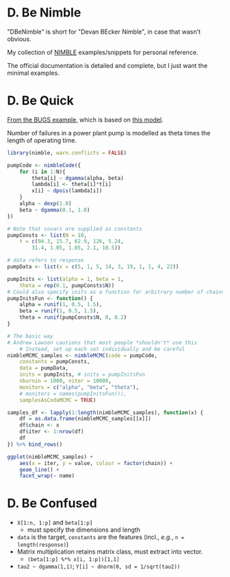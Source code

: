 # D. Be Nimble

"DBeNimble" is short for "Devan BEcker Nimble", in case that wasn't obvious.

My collection of [NIMBLE](https://r-nimble.org/) examples/snippets for personal reference.

The official documentation is detailed and complete, but I just want the minimal examples.

# D. Be Quick

[From the BUGS example,](https://r-nimble.org/nimbleExamples/nimble_build_a_model.html) which is based on [this model](https://www.multibugs.org/examples/latest/Pumps.html).

Number of failures in a power plant pump is modelled as theta times the length of operating time. 

```r
library(nimble, warn.conflicts = FALSE)

pumpCode <- nimbleCode({ 
    for (i in 1:N){
        theta[i] ~ dgamma(alpha, beta)
        lambda[i] <- theta[i]*t[i]
        x[i] ~ dpois(lambda[i])
    }
    alpha ~ dexp(1.0)
    beta ~ dgamma(0.1, 1.0)
})

# Note that covars are supplied as constants
pumpConsts <- list(N = 10,
    t = c(94.3, 15.7, 62.9, 126, 5.24,
        31.4, 1.05, 1.05, 2.1, 10.5))

# data refers to response
pumpData <- list(x = c(5, 1, 5, 14, 3, 19, 1, 1, 4, 22))

pumpInits <- list(alpha = 1, beta = 1,
    theta = rep(0.1, pumpConsts$N))
# Could also specify inits as a function for arbitrary number of chains
pumpInitsFun <- function() {
    alpha = runif(1, 0.5, 1.5),
    beta = runif(1, 0.5, 1.5),
    theta = runif(pumpConsts$N, 0, 0.2)
}

# The basic way
# Andrew Lawson cautions that most people *shouldn't* use this
    # Instead, set up each set individually and be careful
nimbleMCMC_samples <- nimbleMCMC(code = pumpCode, 
    constants = pumpConsts, 
    data = pumpData, 
    inits = pumpInits, # inits = pumpInitsFun
    nburnin = 1000, niter = 10000,
    monitors = c("alpha", "beta", "theta"),
    # monitors = names(pumpInitsFun()),
    samplesAsCodaMCMC = TRUE)

samples_df <- lapply(1:length(nimbleMCMC_samples), function(x) {
    df = as.data.frame(nimbleMCMC_samples[[x]])
    df$chain <- x
    df$iter <- 1:nrow(df)
    df
}) %>% bind_rows() 

ggplot(nimbleMCMC_samples) +
    aes(x = iter, y = value, colour = factor(chain)) +
    geom_line() + 
    facet_wrap(~ name)
```


# D. Be Confused

- `X[1:n, 1:p]` and `beta[1:p]`
    - must specify the dimensions and length
- `data` is the target, `constants` are the features (incl., *e.g.*, `n = length(response)`)
- Matrix multiplication retains matrix class, must extract into vector.
    - `(beta[1:p] %*% x[i, 1:p])[1,1]`
- `tau2 ~ dgamma(1,1)`; `Y[i] ~ dnorm(0, sd = 1/sqrt(tau2))`
